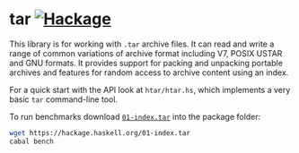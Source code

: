 # tar [![Hackage](https://img.shields.io/hackage/v/tar.svg)](https://hackage.haskell.org/package/tar)

This library is for working with `.tar` archive files. It can read and write a range of common variations of archive format including V7, POSIX USTAR and GNU formats. It provides support for packing and unpacking portable archives and features for random access to archive content using an index.

For a quick start with the API look at `htar/htar.hs`,
which implements a very basic `tar` command-line tool.

To run benchmarks download [`01-index.tar`](https://hackage.haskell.org/01-index.tar) into the package folder:

```sh
wget https://hackage.haskell.org/01-index.tar
cabal bench
```

